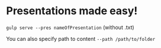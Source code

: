# Presentations made easy!

`gulp serve --pres nameOfPresentation` (without .txt)

You can also specify path to content
`--path /path/to/folder`
